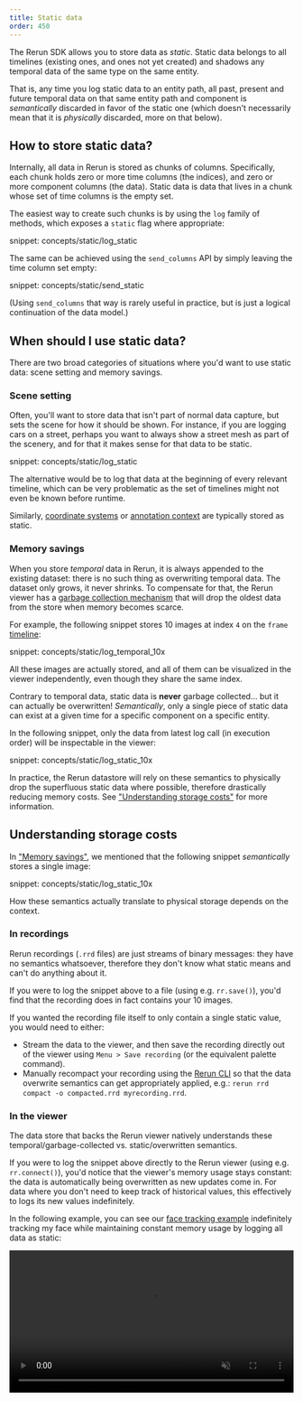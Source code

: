 ```yaml
---
title: Static data
order: 450
---
```



The Rerun SDK allows you to store data as _static_. Static data belongs to all timelines (existing ones, and ones not yet created) and shadows any temporal data of the same type on the same entity.

That is, any time you log static data to an entity path, all past, present and future temporal data on that same entity path and component is _semantically_ discarded in favor of the static one (which doesn't necessarily mean that it is _physically_ discarded, more on that below).


## How to store static data?

Internally, all data in Rerun is stored as chunks of columns. Specifically, each chunk holds zero or more time columns (the indices), and zero or more component columns (the data).
Static data is data that lives in a chunk whose set of time columns is the empty set.

The easiest way to create such chunks is by using the `log` family of methods, which exposes a `static` flag where appropriate:

snippet: concepts/static/log_static

The same can be achieved using the `send_columns` API by simply leaving the time column set empty:

snippet: concepts/static/send_static

(Using `send_columns` that way is rarely useful in practice, but is just a logical continuation of the data model.)


## When should I use static data?

There are two broad categories of situations where you'd want to use static data: scene setting and memory savings.


### Scene setting

Often, you'll want to store data that isn't part of normal data capture, but sets the scene for how it should be shown.
For instance, if you are logging cars on a street, perhaps you want to always show a street mesh as part of the scenery, and for that it makes sense for that data to be static.

snippet: concepts/static/log_static

The alternative would be to log that data at the beginning of every relevant timeline, which can be very problematic as the set of timelines might not even be known before runtime.

Similarly, [coordinate systems](spaces-and-transforms.md) or [annotation context](annotation-context.md) are typically stored as static.


### Memory savings

When you store _temporal_ data in Rerun, it is always appended to the existing dataset: there is no such thing as overwriting temporal data. The dataset only grows, it never shrinks.
To compensate for that, the Rerun viewer has a [garbage collection mechanism](../howto/limit-ram) that will drop the oldest data from the store when memory becomes scarce.

For example, the following snippet stores 10 images at index `4` on the `frame` [timeline](timelines.md):

snippet: concepts/static/log_temporal_10x

All these images are actually stored, and all of them can be visualized in the viewer independently, even though they share the same index.

Contrary to temporal data, static data is **never** garbage collected… but it can actually be overwritten!
_Semantically_, only a single piece of static data can exist at a given time for a specific component on a specific entity.

In the following snippet, only the data from latest log call (in execution order) will be inspectable in the viewer:

snippet: concepts/static/log_static_10x

In practice, the Rerun datastore will rely on these semantics to physically drop the superfluous static data where possible, therefore drastically reducing memory costs. See ["Understanding storage costs"](#understanding-storage-costs) for more information.


## Understanding storage costs

In ["Memory savings"](#memory-savings), we mentioned that the following snippet _semantically_ stores a single image:

snippet: concepts/static/log_static_10x

How these semantics actually translate to physical storage depends on the context.


### In recordings

Rerun recordings (`.rrd` files) are just streams of binary messages: they have no semantics whatsoever, therefore they don't know what static means and can't do anything about it.

If you were to log the snippet above to a file (using e.g. `rr.save()`), you'd find that the recording does in fact contains your 10 images.

If you wanted the recording file itself to only contain a single static value, you would need to either:
* Stream the data to the viewer, and then save the recording directly out of the viewer using `Menu > Save recording` (or the equivalent palette command).
* Manually recompact your recording using the [Rerun CLI](../reference/cli#rerun-rrd-compact) so that the data overwrite semantics can get appropriately applied, e.g.: `rerun rrd compact -o compacted.rrd myrecording.rrd`.


### In the viewer

The data store that backs the Rerun viewer natively understands these temporal/garbage-collected vs. static/overwritten semantics.

If you were to log the snippet above directly to the Rerun viewer (using e.g. `rr.connect()`), you'd notice that the viewer's memory usage stays constant: the data is automatically being overwritten as new updates come in.
For data where you don't need to keep track of historical values, this effectively to logs its new values indefinitely.

In the following example, you can see our [face tracking example]() indefinitely tracking my face while maintaining constant memory usage by logging all data as static:

<video width="100%" autoplay loop muted controls>
    <source src="https://static.rerun.io/tutorials/infinite_face_tracking.mp4" type="video/mp4" />
</video>
